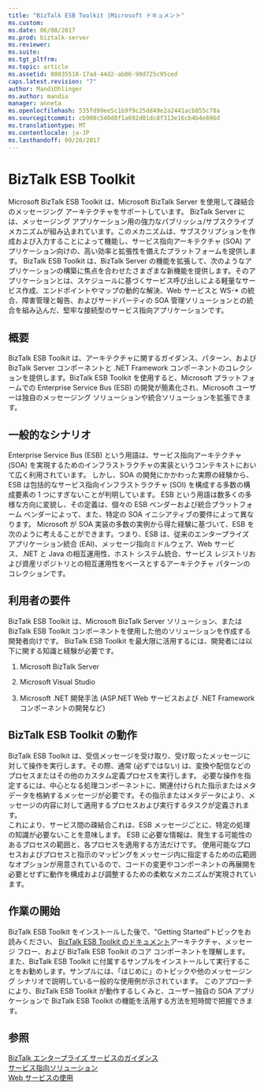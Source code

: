 ```yaml
---
title: "BizTalk ESB Toolkit |Microsoft ドキュメント"
ms.custom: 
ms.date: 06/08/2017
ms.prod: biztalk-server
ms.reviewer: 
ms.suite: 
ms.tgt_pltfrm: 
ms.topic: article
ms.assetid: 08035518-17ad-44d2-ab06-90d725c95ced
caps.latest.revision: "7"
author: MandiOhlinger
ms.author: mandia
manager: anneta
ms.openlocfilehash: 535fd99ee5c1b9f9c25dd49e2a2441acb855c78a
ms.sourcegitcommit: cb908c540d8f1a692d01dc8f313e16cb4b4e696d
ms.translationtype: MT
ms.contentlocale: ja-JP
ms.lasthandoff: 09/20/2017
---
```

# <a name="biztalk-esb-toolkit"></a>BizTalk ESB Toolkit
Microsoft BizTalk ESB Toolkit は、Microsoft BizTalk Server を使用して疎結合のメッセージング アーキテクチャをサポートしています。 BizTalk Server には、メッセージング アプリケーション用の強力なパブリッシュ/サブスクライブ メカニズムが組み込まれています。このメカニズムは、サブスクリプションを作成および入力することによって機能し、サービス指向アーキテクチャ (SOA) アプリケーション向けの、高い効率と拡張性を備えたプラットフォームを提供します。 BizTalk ESB Toolkit は、BizTalk Server の機能を拡張して、次のようなアプリケーションの構築に焦点を合わせたさまざまな新機能を提供します。そのアプリケーションとは、スケジュールに基づくサービス呼び出しによる軽量なサービス作成、エンドポイントやマップの動的な解決、Web サービスと WS-* の統合、障害管理と報告、およびサードパーティの SOA 管理ソリューションとの統合を組み込んだ、堅牢な接続型のサービス指向アプリケーションです。  
  
## <a name="overview"></a>概要  
 BizTalk ESB Toolkit は、アーキテクチャに関するガイダンス、パターン、および BizTalk Server コンポーネントと .NET Framework コンポーネントのコレクションを提供します。BizTalk ESB Toolkit を使用すると、Microsoft プラットフォームでの Enterprise Service Bus (ESB) の開発が簡素化され、Microsoft ユーザーは独自のメッセージング ソリューションや統合ソリューションを拡張できます。  
  
## <a name="common-scenarios"></a>一般的なシナリオ  
 Enterprise Service Bus (ESB) という用語は、サービス指向アーキテクチャ (SOA) を実現するためのインフラストラクチャの実装というコンテキストにおいて広く利用されています。 しかし、SOA の開発にかかわった実際の経験から、ESB は包括的なサービス指向インフラストラクチャ (SOI) を構成する多数の構成要素の 1 つにすぎないことが判明しています。 ESB という用語は数多くの多様な方向に変貌し、その定義は、個々の ESB ベンダーおよび統合プラットフォーム ベンダーによって、また、特定の SOA イニシアティブの要件によって異なります。 Microsoft が SOA 実装の多数の実例から得た経験に基づいて、ESB を次のように考えることができます。つまり、ESB は、従来のエンタープライズ アプリケーション統合 (EAI)、メッセージ指向ミドルウェア、Web サービス、.NET と Java の相互運用性、ホスト システム統合、サービス レジストリおよび資産リポジトリとの相互運用性をベースとするアーキテクチャ パターンのコレクションです。  
  
## <a name="audience-requirements"></a>利用者の要件  
 BizTalk ESB Toolkit は、Microsoft BizTalk Server ソリューション、または BizTalk ESB Toolkit コンポーネントを使用した他のソリューションを作成する開発者向けです。 BizTalk ESB Toolkit を最大限に活用するには、開発者には以下に関する知識と経験が必要です。  
  
1.  Microsoft BizTalk Server  
  
2.  Microsoft Visual Studio  
  
3.  Microsoft .NET 開発手法 (ASP.NET Web サービスおよび .NET Framework コンポーネントの開発など)  
  
## <a name="how-the-biztalk-esb-toolkit-works"></a>BizTalk ESB Toolkit の動作  
 BizTalk ESB Toolkit は、受信メッセージを受け取り、受け取ったメッセージに対して操作を実行します。その際、通常 (必ずではない) は、変換や配信などのプロセスまたはその他のカスタム定義プロセスを実行します。 必要な操作を指定するには、中心となる処理コンポーネントに、関連付けられた指示またはメタデータを格納するメッセージが必要です。その指示またはメタデータにより、メッセージの内容に対して適用するプロセスおよび実行するタスクが定義されます。   
これにより、サービス間の疎結合これは、ESB メッセージごとに、特定の処理の知識が必要ないことを意味します。 ESB に必要な情報は、発生する可能性のあるプロセスの範囲と、各プロセスを適用する方法だけです。 使用可能なプロセスおよびプロセスと指示のマッピングをメッセージ内に指定するための広範囲なオプションが用意されているので、コードの変更やコンポーネントの再展開を必要とせずに動作を構成および調整するための柔軟なメカニズムが実現されています。  
  
## <a name="getting-started"></a>作業の開始  
 BizTalk ESB Toolkit をインストールした後で、"Getting Started"トピックをお読みください、 [BizTalk ESB Toolkit のドキュメント](http://go.microsoft.com/fwlink/?LinkId=193578)アーキテクチャ、メッセージ フロー、および BizTalk ESB Toolkit のコア コンポーネントを理解します。 また、BizTalk ESB Toolkit に付属するサンプルをインストールして実行することをお勧めします。サンプルには、「はじめに」のトピックや他のメッセージング シナリオで説明している一般的な使用例が示されています。 このアプローチにより、BizTalk ESB Toolkit が動作するしくみと、ユーザー独自の SOA アプリケーションで BizTalk ESB Toolkit の機能を活用する方法を短時間で把握できます。  
  
## <a name="see-also"></a>参照  
 [BizTalk エンタープライズ サービスのガイダンス](http://go.microsoft.com/fwlink/?LinkId=193577)   
 [サービス指向ソリューション](../core/service-oriented-solution.md)   
 [Web サービスの使用](../core/using-web-services.md)